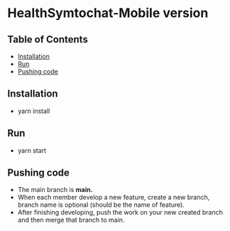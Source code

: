 # HealthSymtochat-Mobile version

## Table of Contents

- [Installation](#installation)
- [Run](#run)
- [Pushing code](#pushing-code)

## Installation

- yarn install

## Run

- yarn start

## Pushing code

- The main branch is **main.**
- When each member develop a new feature, create a new branch, branch name is optional (should be the name of feature).
- After finishing developing, push the work on your new created branch and then merge that branch to main.
